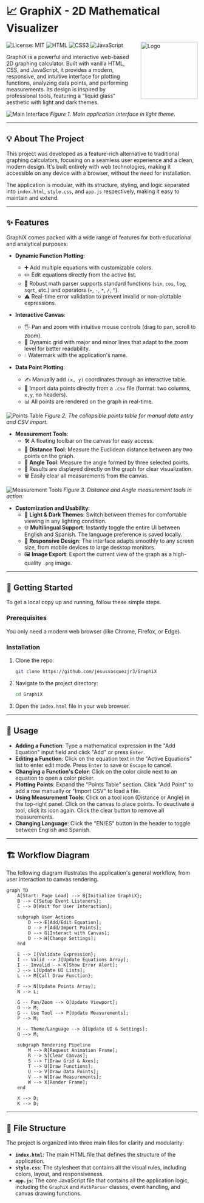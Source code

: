 # 📈 GraphiX - 2D Mathematical Visualizer

<img src="static/logo.png" alt="Logo" width="150" align="right" style="margin-left: 20px; margin-bottom: 20px;" />


![License: MIT](https://img.shields.io/badge/License-MIT-yellow.svg)
![HTML](https://img.shields.io/badge/HTML5-E34F26?style=for-the-badge&logo=html5&logoColor=white)
![CSS3](https://img.shields.io/badge/CSS3-1572B6?style=for-the-badge&logo=css3&logoColor=white)
![JavaScript](https://img.shields.io/badge/JavaScript-F7DF1E?style=for-the-badge&logo=javascript&logoColor=black)

GraphiX is a powerful and interactive web-based 2D graphing calculator. Built with vanilla HTML, CSS, and JavaScript, it provides a modern, responsive, and intuitive interface for plotting functions, analyzing data points, and performing measurements. Its design is inspired by professional tools, featuring a "liquid glass" aesthetic with light and dark themes.

![Main Interface](static/screenshot-1.png)
*Figure 1. Main application interface in light theme.*

---

## 💡 About The Project

This project was developed as a feature-rich alternative to traditional graphing calculators, focusing on a seamless user experience and a clean, modern design. It's built entirely with web technologies, making it accessible on any device with a browser, without the need for installation.

The application is modular, with its structure, styling, and logic separated into `index.html`, `style.css`, and `app.js` respectively, making it easy to maintain and extend.

---

## ✨ Features

GraphiX comes packed with a wide range of features for both educational and analytical purposes:

* **Dynamic Function Plotting**:
    * ➕ Add multiple equations with customizable colors.
    * ✏️ Edit equations directly from the active list.
    * 🔬 Robust math parser supports standard functions (`sin`, `cos`, `log`, `sqrt`, etc.) and operators (`+`, `-`, `*`, `/`, `^`).
    * ⚠️ Real-time error validation to prevent invalid or non-plottable expressions.

* **Interactive Canvas**:
    * 🖐️ Pan and zoom with intuitive mouse controls (drag to pan, scroll to zoom).
    * 📏 Dynamic grid with major and minor lines that adapt to the zoom level for better readability.
    * 💧 Watermark with the application's name.

* **Data Point Plotting**:
    * ✍️ Manually add `(x, y)` coordinates through an interactive table.
    * 📄 Import data points directly from a `.csv` file (format: two columns, `x,y`, no headers).
    * 📊 All points are rendered on the graph in real-time.

![Points Table](static/screenshot-2.png)
*Figure 2. The collapsible points table for manual data entry and CSV import.*

* **Measurement Tools**:
    * 🛠️ A floating toolbar on the canvas for easy access.
    * 📐 **Distance Tool**: Measure the Euclidean distance between any two points on the graph.
    * 📏 **Angle Tool**: Measure the angle formed by three selected points.
    * 🎯 Results are displayed directly on the graph for clear visualization.
    * 🗑️ Easily clear all measurements from the canvas.

![Measurement Tools](static/screenshot-3.png)
*Figure 3. Distance and Angle measurement tools in action.*

* **Customization and Usability**:
    * 🎨 **Light & Dark Themes**: Switch between themes for comfortable viewing in any lighting condition.
    * 🌐 **Multilingual Support**: Instantly toggle the entire UI between English and Spanish. The language preference is saved locally.
    * 📱 **Responsive Design**: The interface adapts smoothly to any screen size, from mobile devices to large desktop monitors.
    * 🖼️ **Image Export**: Export the current view of the graph as a high-quality `.png` image.

---

## 🚀 Getting Started

To get a local copy up and running, follow these simple steps.

### Prerequisites

You only need a modern web browser (like Chrome, Firefox, or Edge).

### Installation

1.  Clone the repo:
    ```sh
    git clone https://github.com/jesusvasquezjr3/GraphiX
    ```
2.  Navigate to the project directory:
    ```sh
    cd GraphiX
    ```
3.  Open the `index.html` file in your web browser.

---

## 📖 Usage

* **Adding a Function**: Type a mathematical expression in the "Add Equation" input field and click "Add" or press `Enter`.
* **Editing a Function**: Click on the equation text in the "Active Equations" list to enter edit mode. Press `Enter` to save or `Escape` to cancel.
* **Changing a Function's Color**: Click on the color circle next to an equation to open a color picker.
* **Plotting Points**: Expand the "Points Table" section. Click "Add Point" to add a row manually or "Import CSV" to load a file.
* **Using Measurement Tools**: Click on a tool icon (Distance or Angle) in the top-right panel. Click on the canvas to place points. To deactivate a tool, click its icon again. Click the clear button to remove all measurements.
* **Changing Language**: Click the "EN/ES" button in the header to toggle between English and Spanish.

---

## 🏗️ Workflow Diagram

The following diagram illustrates the application's general workflow, from user interaction to canvas rendering.

```mermaid
graph TD
    A[Start: Page Load] --> B{Initialize GraphiX};
    B --> C{Setup Event Listeners};
    C --> D[Wait for User Interaction];

    subgraph User Actions
        D --> E[Add/Edit Equation];
        D --> F[Add/Import Points];
        D --> G[Interact with Canvas];
        D --> H[Change Settings];
    end

    E --> I{Validate Expression};
    I -- Valid --> J[Update Equations Array];
    I -- Invalid --> K[Show Error Alert];
    J --> L[Update UI Lists];
    L --> M{Call Draw Function};

    F --> N[Update Points Array];
    N --> L;

    G -- Pan/Zoom --> O[Update Viewport];
    O --> M;
    G -- Use Tool --> P[Update Measurements];
    P --> M;

    H -- Theme/Language --> Q[Update UI & Settings];
    Q --> M;

    subgraph Rendering Pipeline
        M --> R[Request Animation Frame];
        R --> S[Clear Canvas];
        S --> T[Draw Grid & Axes];
        T --> U[Draw Functions];
        U --> V[Draw Data Points];
        V --> W[Draw Measurements];
        W --> X[Render Frame];
    end

    X --> D;
    K --> D;
```

-----

## 📁 File Structure

The project is organized into three main files for clarity and modularity:

  * **`index.html`**: The main HTML file that defines the structure of the application.
  * **`style.css`**: The stylesheet that contains all the visual rules, including colors, layout, and responsiveness.
  * **`app.js`**: The core JavaScript file that contains all the application logic, including the `GraphiX` and `MathParser` classes, event handling, and canvas drawing functions.
